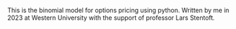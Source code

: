 This is the binomial model for options pricing using python. Written by me in 2023 at Western University with the support of professor Lars Stentoft. 
